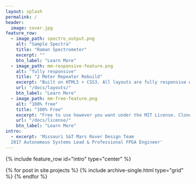 ```yaml
---
layout: splash
permalink: /
header:
  image: cover.jpg
feature_row:
  - image_path: spectro_output.png
    alt: "Sample Spectra"
    title: "Raman Spectrometer"
    excerpt: ""
    btn_label: "Learn More"
  - image_path: mm-responsive-feature.png
    alt: "fully responsive"
    title: "2 Meter Repeater Rebuild"
    excerpt: "Built on HTML5 + CSS3. All layouts are fully responsive with helpers to augment your content."
    url: "/docs/layouts/"
    btn_label: "Learn More"
  - image_path: mm-free-feature.png
    alt: "100% free"
    title: "100% Free"
    excerpt: "Free to use however you want under the MIT License. Clone it, fork it, customize it, whatever!"
    url: "/docs/license/"
    btn_label: "Learn More"
intro:
  - excerpt: 'Missouri S&T Mars Rover Design Team
  2017 Autonomous Systems Lead & Professional FPGA Engineer'
---
```


{% include feature_row id="intro" type="center" %}

<div class="grid__wrapper">
  {% for post in site.projects  %}
    {% include archive-single.html type="grid" %}
  {% endfor %}
</div>